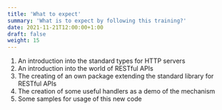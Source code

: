 ```yaml
---
title: 'What to expect'
summary: 'What is to expect by following this training?'
date: 2021-11-21T12:00:00+1:00
draft: false
weight: 15
---
```


1. An introduction into the standard types for HTTP servers
2. An introduction into the world of RESTful APIs
3. The creating of an own package extending the standard library for RESTful APIs
4. The creation of some useful handlers as a demo of the mechanism
5. Some samples for usage of this new code